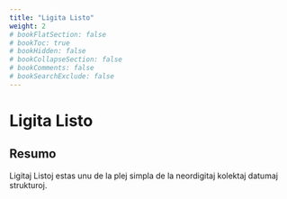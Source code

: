 ```yaml
---
title: "Ligita Listo"
weight: 2
# bookFlatSection: false
# bookToc: true
# bookHidden: false
# bookCollapseSection: false
# bookComments: false
# bookSearchExclude: false
---
```


# Ligita Listo

## Resumo

Ligitaj Listoj estas unu de la plej simpla de la neordigitaj kolektaj
datumaj strukturoj.
